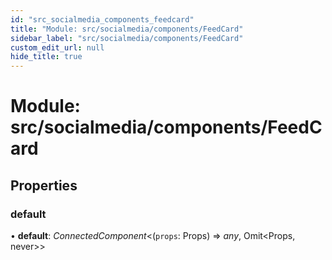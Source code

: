 ```yaml
---
id: "src_socialmedia_components_feedcard"
title: "Module: src/socialmedia/components/FeedCard"
sidebar_label: "src/socialmedia/components/FeedCard"
custom_edit_url: null
hide_title: true
---
```


# Module: src/socialmedia/components/FeedCard

## Properties

### default

• **default**: *ConnectedComponent*<(`props`: Props) => *any*, Omit<Props, never\>\>
